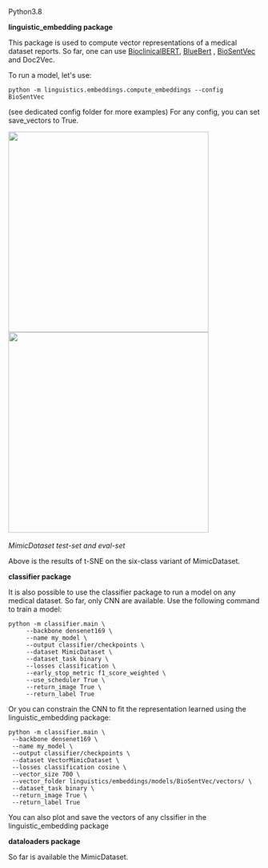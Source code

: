 Python3.8
<p><b>linguistic_embedding package</b></p>

This package is used to compute vector representations of a medical dataset reports. So far, one can use [BioclinicalBERT](https://github.com/EmilyAlsentzer/clinicalBERT/), [BlueBert](https://github.com/ncbi-nlp/bluebert/)
, [BioSentVec](https://github.com/ncbi-nlp/BioSentVec) and Doc2Vec.

To run a model, let's use:
```
python -m linguistics.embeddings.compute_embeddings --config BioSentVec
```

(see dedicated config folder for more examples)
For any config, you can set save_vectors to True.

<img src='https://i.imgur.com/tT7h3hb.png' width="400px" /><img src='https://i.imgur.com/XAr6uDH.png' width="400px" /><br/>
<br/>
<i>MimicDataset test-set and eval-set</i>

Above is the results of t-SNE on the six-class variant of MimicDataset.
<p><b>classifier package</b></p>

It is also possible to use the classifier package to run a model on any medical dataset. So far, only CNN are available. Use 
the following command to train a model:

```
python -m classifier.main \
     --backbone densenet169 \
     --name my_model \
     --output classifier/checkpoints \
     --dataset MimicDataset \
     --dataset_task binary \
     --losses classification \
     --early_stop_metric f1_score_weighted \
     --use_scheduler True \
     --return_image True \
     --return_label True 
```

Or you can constrain the CNN to fit the representation learned using the linguistic_embedding package:
```
python -m classifier.main \
 --backbone densenet169 \
 --name my_model \
 --output classifier/checkpoints \
 --dataset VectorMimicDataset \
 --losses classification cosine \
 --vector_size 700 \
 --vector_folder linguistics/embeddings/models/BioSentVec/vectors/ \
 --dataset_task binary \
 --return_image True \
 --return_label True 
```

You can also plot and save the vectors of any clssifier in the linguistic_embedding package

<p><b>dataloaders package</b></p>

So far is available the MimicDataset.
